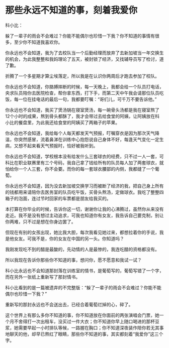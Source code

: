 # 那些永远不知道的事，刻着我爱你

科小比： 

躲了一辈子的雨会不会难过？你能不能偶尔也珍惜一下我？你不知道的事情有很多，至少你不知道我喜欢你。 

你永远也不会知道，我为了去校队当一个后勤经理而放弃了去新加坡当一年交换生的机会，为此我整整和我妈理论了五天，被封锁了经济，又找辅导员写了检讨，道了歉。 

折腾了一个多星期才算尘埃落定，所以我是在认识你两周后才跑去参加了校队。 

你永远也不会知道，你胳膊摔断的时候，每一天晚上，我都会给一个队员打电话，央求队员陪你去医院检查，帮你拿东西，打下手，而第二天中午我会请那位队员吃饭，每一位在挂电话的最后一句，我都要叮嘱：“哥们儿，可千万不要告诉他。” 

你永远也不会知道，我买了煲汤锅在寝室煲汤，每一碗骨头汤都是我在寝室熬了12个小时的成果，熬到骨头都酥了，我才会带过去给食堂的阿姨，让阿姨放在科小比的餐盘里，为此我还给食堂的阿姨买了两箱子的苹果。 

你永远也不会知道，我给每个人每天都发天气预报，叮嘱穿衣是因为那次天气降温，你突然感冒，流着鼻涕在训练中心抱怨说自己身体不好，每逢天气变化一定生病，又想不起来看天气预报时，恰好被我听到。 

你永远也不会知道，学校根本没有给发什么三套球衣的经费，只不过一人一套，可科比在职业联赛里有三个号码，我自己拿了钱给所有的队员每人加了两套球衣，就怕给你一个人三套，你不会要。而你的每一套球衣腰部的内侧，我都缝了一个葡萄。 

你永远也不会知道，因为没去新加坡交换学习而被断了经济的我，把自己身上所有的钱都用来请陪你去医务室的队员吃午饭，买骨头熬汤，定做球衣。我吃了整整四箱子的泡面，连过节时回家的车票都是朋友给我买的。 

本打算在你毕业的时候，告诉你这一切，谢谢你让我的心沸腾过，虽然你从来没有走近。我不是没有想过主动追求，可我也知道你有女友，我告诉自己要克制，别让你两难，只不过是想在你身边罢了。 

但现在有别的女孩出现，她比我大胆，每次我看见她过来，都想拉着你的手说，我是他女友。可我不是，你的女友在中国的另一头。你知道吗？ 

我刚发现吃不到的醋是最酸的，先动情的人是最惨的，我连吃醋的资格都没有。 

所以我现在告诉你那些你不知道的事，想问你，愿不愿意和我试一试？ 

科小比永远也不会知道那封落在训练室的情书，是葡萄写的，葡萄写错了一个字，而在另外一张纸上重新写了那封情书。 

科小比看到的是一篇被遗弃的不完整版：“躲了一辈子的雨会不会难过？你能不能偶尔也珍惜一下我？” 

重新写的那封永远也不会送出去，已经合着葡萄烂掉的心，碎了。 

这个世界上有那么多你不知道的事，你不知道放在你面前的两张演唱会门票，她一个月不舍得打一次出租车，没买过一件大衣；你不知道你早上随口喝进的那杯豆浆，她需要早起一小时排队等候，一路握在胸口；你不知道深夜装作陪你若无其事地聊天的他，却早已熬红了眼睛，那些你不知道的事，其实都刻着“我爱你”这三个字。